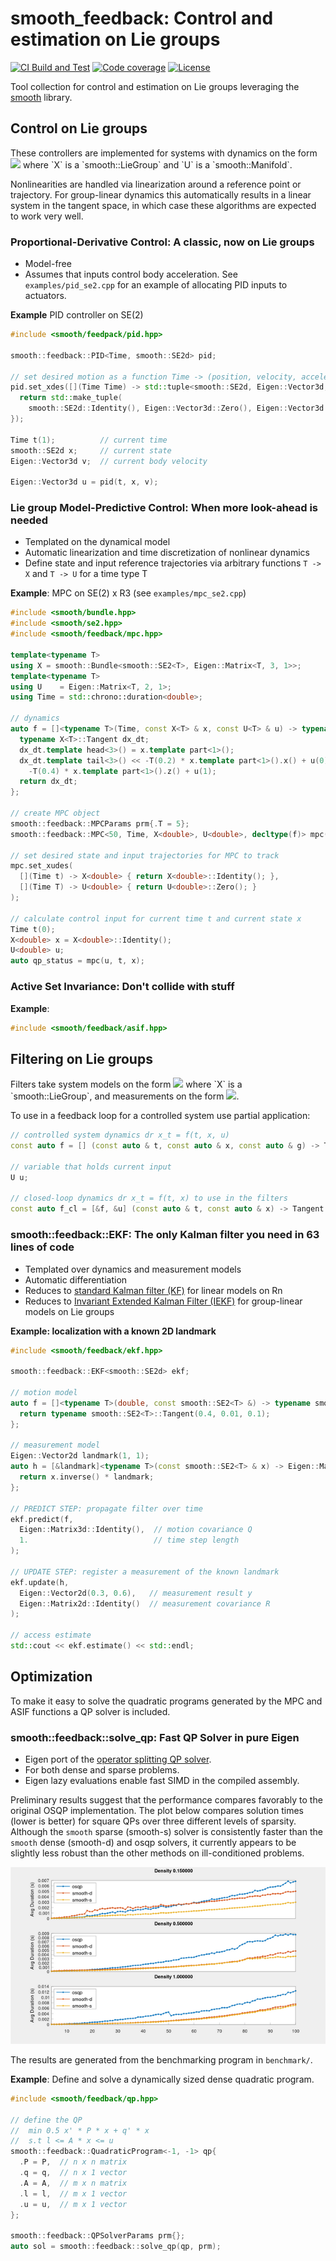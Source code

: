 # smooth_feedback: Control and estimation on Lie groups

[![CI Build and Test][ci-shield]][ci-link]
[![Code coverage][cov-shield]][cov-link]
[![License][license-shield]][license-link]

Tool collection for control and estimation on Lie groups leveraging the
[smooth][smooth-link] library.


## Control on Lie groups

These controllers are implemented for systems with dynamics on the form
![](https://latex.codecogs.com/png.image?\dpi{110}&space;\mathrm{d}^r&space;\mathbf{x}_t&space;=&space;f(t,&space;\mathbf{x},&space;\mathbf{u}),&space;\quad&space;\mathbf{x}&space;\in&space;\mathbb{X},&space;\mathbf{u}&space;\in&space;\mathbb{U}) where `X` is a `smooth::LieGroup` and `U` is a `smooth::Manifold`. 

Nonlinearities are handled via linearization around a reference point or trajectory. For group-linear dynamics
this automatically results in a linear system in the tangent space, in which case these algorithms are expected
to work very well.

### Proportional-Derivative Control: A classic, now on Lie groups

* Model-free
* Assumes that inputs control body acceleration. See `examples/pid_se2.cpp` for an example of allocating PID inputs to actuators.

**Example** PID controller on SE(2)

```cpp
#include <smooth/feedpack/pid.hpp>

smooth::feedback::PID<Time, smooth::SE2d> pid;

// set desired motion as a function Time -> (position, velocity, acceleration)
pid.set_xdes([](Time Time) -> std::tuple<smooth::SE2d, Eigen::Vector3d, Eigen::Vector3d> {
  return std::make_tuple(
    smooth::SE2d::Identity(), Eigen::Vector3d::Zero(), Eigen::Vector3d::Zero());
});

Time t(1);          // current time
smooth::SE2d x;     // current state
Eigen::Vector3d v;  // current body velocity

Eigen::Vector3d u = pid(t, x, v);
```

### Lie group Model-Predictive Control: When more look-ahead is needed

* Templated on the dynamical model
* Automatic linearization and time discretization of nonlinear dynamics
* Define state and input reference trajectories via arbitrary functions `T -> X` and `T -> U` for a time type T

**Example**: MPC on SE(2) x R3 (see `examples/mpc_se2.cpp`)

```cpp
#include <smooth/bundle.hpp>
#include <smooth/se2.hpp>
#include <smooth/feedback/mpc.hpp>

template<typename T>
using X = smooth::Bundle<smooth::SE2<T>, Eigen::Matrix<T, 3, 1>>;
template<typename T>
using U    = Eigen::Matrix<T, 2, 1>;
using Time = std::chrono::duration<double>;

// dynamics
auto f = []<typename T>(Time, const X<T> & x, const U<T> & u) -> typename X<T>::Tangent {
  typename X<T>::Tangent dx_dt;
  dx_dt.template head<3>() = x.template part<1>();
  dx_dt.template tail<3>() << -T(0.2) * x.template part<1>().x() + u(0), T(0),
    -T(0.4) * x.template part<1>().z() + u(1);
  return dx_dt;
};

// create MPC object
smooth::feedback::MPCParams prm{.T = 5};
smooth::feedback::MPC<50, Time, X<double>, U<double>, decltype(f)> mpc(f, prm);

// set desired state and input trajectories for MPC to track
mpc.set_xudes(
  [](Time t) -> X<double> { return X<double>::Identity(); },
  [](Time T) -> U<double> { return U<double>::Zero(); }
);

// calculate control input for current time t and current state x
Time t(0);
X<double> x = X<double>::Identity();
U<double> u;
auto qp_status = mpc(u, t, x);
```

### Active Set Invariance: Don't collide with stuff

**Example**:

```cpp
#include <smooth/feedback/asif.hpp>
```


## Filtering on Lie groups

Filters take system models on the form
![](https://latex.codecogs.com/png.image?\dpi{110}&space;\mathrm{d}^r&space;\mathbf{x}_t&space;=&space;f(t,&space;\mathbf{x}),&space;\quad&space;\mathbf{x}&space;\in&space;\mathbb{X}) where `X` is a `smooth::LieGroup`, and measurements on the form ![](https://latex.codecogs.com/png.image?\dpi{110}&space;\mathbf{y}&space;=&space;h(\mathbf{x})&space;\oplus_r&space;w,&space;\;&space;w&space;\in&space;\mathcal&space;N(0,&space;R)).


To use in a feedback loop for a controlled system use partial application:
```cpp
// controlled system dynamics dr x_t = f(t, x, u)
const auto f = [] (const auto & t, const auto & x, const auto & g) -> Tangent { ... };

// variable that holds current input
U u;

// closed-loop dynamics dr x_t = f(t, x) to use in the filters
const auto f_cl = [&f, &u] (const auto & t, const auto & x) -> Tangent { return f(t, x, u); };
```

### smooth::feedback::EKF: The only Kalman filter you need in 63 lines of code

* Templated over dynamics and measurement models
* Automatic differentiation
* Reduces to [standard Kalman filter (KF)](https://en.wikipedia.org/wiki/Kalman_filter) for linear models on Rn
* Reduces to [Invariant Extended Kalman Filter (IEKF)](https://en.wikipedia.org/wiki/Invariant_extended_Kalman_filter) for group-linear models on Lie groups 

**Example: localization with a known 2D landmark**

```cpp
#include <smooth/feedback/ekf.hpp>

smooth::feedback::EKF<smooth::SE2d> ekf;

// motion model
auto f = []<typename T>(double, const smooth::SE2<T> &) -> typename smooth::SE2<T>::Tangent {
  return typename smooth::SE2<T>::Tangent(0.4, 0.01, 0.1);
};

// measurement model
Eigen::Vector2d landmark(1, 1);
auto h = [&landmark]<typename T>(const smooth::SE2<T> & x) -> Eigen::Matrix<T, 2, 1> {
  return x.inverse() * landmark;
};

// PREDICT STEP: propagate filter over time
ekf.predict(f,
  Eigen::Matrix3d::Identity(),  // motion covariance Q
  1.                            // time step length
);

// UPDATE STEP: register a measurement of the known landmark
ekf.update(h,
  Eigen::Vector2d(0.3, 0.6),   // measurement result y
  Eigen::Matrix2d::Identity()  // measurement covariance R
);

// access estimate
std::cout << ekf.estimate() << std::endl;
```


## Optimization

To make it easy to solve the quadratic programs generated by the MPC and ASIF functions
a QP solver is included.

### smooth::feedback::solve_qp: Fast QP Solver in pure Eigen

* Eigen port of the [operator splitting QP solver](https://osqp.org/). 
* For both dense and sparse problems.
* Eigen lazy evaluations enable fast SIMD in the compiled assembly.

Preliminary results suggest that the performance compares favorably to the original OSQP implementation.
The plot below compares solution times (lower is better) for square QPs over three different levels of sparsity. Although the `smooth` sparse (smooth-s) solver is consistently faster than the `smooth` dense (smooth-d) and osqp solvers, it currently appears to be slightly less robust than the other methods on ill-conditioned problems. 

![](media/qp_benchmarks.png)

The results are generated from the benchmarking program in `benchmark/`. 

**Example**: Define and solve a dynamically sized dense quadratic program.

```cpp
#include <smooth/feedback/qp.hpp>

// define the QP
//  min 0.5 x' * P * x + q' * x
//  s.t l <= A * x <= u
smooth::feedback::QuadraticProgram<-1, -1> qp{
  .P = P,  // n x n matrix
  .q = q,  // n x 1 vector
  .A = A,  // m x n matrix
  .l = l,  // m x 1 vector
  .u = u,  // m x 1 vector
};

smooth::feedback::QPSolverParams prm{};
auto sol = smooth::feedback::solve_qp(qp, prm);
```

<!-- MARKDOWN LINKS AND IMAGES -->
[doc-link]: https://pettni.github.io/smooth_feedback

[ci-shield]: https://img.shields.io/github/workflow/status/pettni/smooth_feedback/build_and_test/master?style=flat-square
[ci-link]: https://github.com/pettni/lie/actions/workflows/build_and_test.yml

[cov-shield]: https://img.shields.io/codecov/c/gh/pettni/smooth_feedback/master?style=flat-square
[cov-link]: https://codecov.io/gh/pettni/smooth_feedback

[license-shield]: https://img.shields.io/github/license/pettni/smooth_feedback.svg?style=flat-square
[license-link]: https://github.com/pettni/smooth_feedback/blob/master/LICENSE

[smooth-link]: https://github.com/pettni/smooth/


